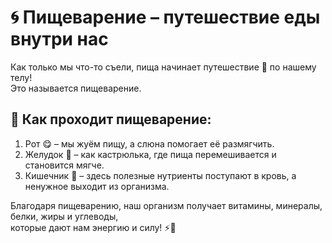 # 🌀 Пищеварение – путешествие еды внутри нас  

Как только мы что-то съели, пища начинает путешествие 🚀 по нашему телу!  
Это называется пищеварение.  

## 🔹 Как проходит пищеварение:  
1. Рот 😋 – мы жуём пищу, а слюна помогает её размягчить.  
2. Желудок 🥣 – как кастрюлька, где пища перемешивается и становится мягче.  
3. Кишечник 🔄 – здесь полезные нутриенты поступают в кровь, а ненужное выходит из организма.  

Благодаря пищеварению, наш организм получает витамины, минералы, белки, жиры и углеводы,  
которые дают нам энергию и силу! ⚡️💪  